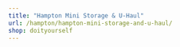 ```yaml
---
title: "Hampton Mini Storage & U-Haul"
url: /hampton/hampton-mini-storage-and-u-haul/
shop: doityourself
---
```

